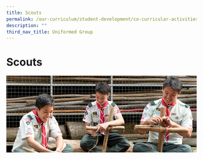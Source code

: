 ```yaml
---
title: Scouts
permalink: /our-curriculum/student-development/co-curricular-activities/uniformed-groups/scouts/
description: ""
third_nav_title: Uniformed Group
---
```

# **Scouts**

![](/images/Scouts.jpg)





